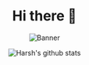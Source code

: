 <h1 align="center">Hi there 👋</h1>

<div align="center">
  <img src="https://source.unsplash.com/featured/640x480/?developer" alt="Banner"/>
  
  ![Harsh's github stats](https://github-readme-stats.vercel.app/api?username=giganoide&hide=["issues"]&show_icons=true)
</div>


<!--
**giganoide/giganoide** is a ✨ _special_ ✨ repository because its `README.md` (this file) appears on your GitHub profile.

Here are some ideas to get you started:

- 🔭 I’m currently working on ...
- 🌱 I’m currently learning ...
- 👯 I’m looking to collaborate on ...
- 🤔 I’m looking for help with ...
- 💬 Ask me about ...
- 📫 How to reach me: ...
- 😄 Pronouns: ...
- ⚡ Fun fact: ... 
-->
